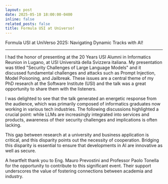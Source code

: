 ```yaml
---
layout: post
date: 2025-05-10 18:00:00-0400
inline: false
related_posts: false
title: Formula USI at Universo!
---
```


Formula USI at UniVerso 2025: Navigating Dynamic Tracks with AI!


---

I had the honor of presenting at the 20 Years USI Alumni in Informatics Reunion in Lugano, at USI Università della Svizzera italiana. My presentation was titled "Security Challenges of Large Language Models" and it discussed fundamental challenges and attacks such as Prompt Injection, Model Poisoning, and Jailbreak. These issues are a central theme of my PhD research at the Software Institute (USI) and the talk was a great opportunity to share them with the listeners.

I was delighted to see that the talk generated an energetic response from the audience, which was primarily composed of informatics graduates now working in various tech industries. The following discussions highlighted a crucial point: while LLMs are increasingly integrated into services and products, awareness of their security challenges and implications is often lacking.

This gap between research at a university and business application is critical, and this disparity points out the necessity of cooperation. Bridging this disparity is essential to ensure that developments in AI are innovative as well as secure.

A heartfelt thank you to Eng. Mauro Prevostini and Professor Paolo Tonella for the opportunity to contribute to this significant event. Their support underscores the value of fostering connections between academia and industry.